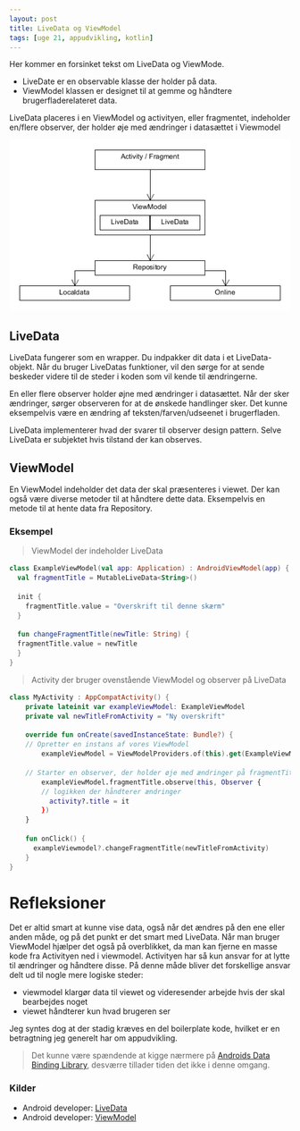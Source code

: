 ```yaml
---
layout: post
title: LiveData og ViewModel
tags: [uge 21, appudvikling, kotlin]
---
```


Her kommer en forsinket tekst om LiveData og ViewMode.
- LiveDate er en observable klasse der holder på data.
- ViewModel klassen er designet til at gemme og håndtere brugerfladerelateret data.

LiveData placeres i en ViewModel og activityen, eller fragmentet, indeholder en/flere observer, der holder øje med ændringer i datasættet i Viewmodel

![](/img/vm.png)

## LiveData
LiveData fungerer som en wrapper. Du indpakker dit data i et LiveData-objekt. Når du bruger LiveDatas funktioner, vil den sørge for at sende beskeder videre til de steder i koden som vil kende til ændringerne.

En eller flere observer holder øjne med ændringer i datasættet. Når der sker ændringer, sørger observeren for at de ønskede handlinger sker. Det kunne eksempelvis være en ændring af teksten/farven/udseenet i brugerfladen. 

LiveData implementerer hvad der svarer til observer design pattern. Selve LiveData er subjektet hvis tilstand der kan observes.

## ViewModel
En ViewModel indeholder det data der skal præsenteres i viewet. Der kan også være diverse metoder til at håndtere dette data. Eksempelvis en metode til at hente data fra Repository.

### Eksempel

> ViewModel der indeholder LiveData

```kotlin
class ExampleViewModel(val app: Application) : AndroidViewModel(app) {
  val fragmentTitle = MutableLiveData<String>()
  
  init {
    fragmentTitle.value = "Overskrift til denne skærm"
  }
  
  fun changeFragmentTitle(newTitle: String) {
  fragmentTitle.value = newTitle
  }
}
```

> Activity der bruger ovenstående ViewModel og observer på LiveData

```kotlin
class MyActivity : AppCompatActivity() {
    private lateinit var exampleViewModel: ExampleViewModel
    private val newTitleFromActivity = "Ny overskrift"
    
    override fun onCreate(savedInstanceState: Bundle?) {
    // Opretter en instans af vores ViewModel
        exampleViewModel = ViewModelProviders.of(this).get(ExampleViewModel::class.java)
        
    // Starter en observer, der holder øje med ændringer på fragmentTitle    
        exampleViewModel.fragmentTitle.observe(this, Observer { 
        // logikken der håndterer ændringer
          activity?.title = it
        })
    }
    
    fun onClick() {
      exampleViewmodel?.changeFragmentTitle(newTitleFromActivity)
    }
}

```

# Refleksioner
Det er altid smart at kunne vise data, også når det ændres på den ene eller anden måde, og på det punkt er det smart med LiveData. Når man bruger ViewModel hjælper det også på overblikket, da man kan fjerne en masse kode fra Activityen ned i viewmodel. Activityen har så kun ansvar for at lytte til ændringer og håndtere disse. På denne måde bliver det forskellige ansvar delt ud til nogle mere logiske steder:
 - viewmodel klargør data til viewet og videresender arbejde hvis der skal bearbejdes noget
 - viewet håndterer kun hvad brugeren ser

Jeg syntes dog at der stadig kræves en del boilerplate kode, hvilket er en betragtning jeg generelt har om appudvikling.

> Det kunne være spændende at kigge nærmere på [Androids Data Binding Library](https://developer.android.com/topic/libraries/data-binding/), desværre tillader tiden det ikke i denne omgang.

### Kilder
- Android developer: [LiveData](https://developer.android.com/topic/libraries/architecture/livedata)
- Android developer: [ViewModel](https://developer.android.com/topic/libraries/architecture/viewmodel)
